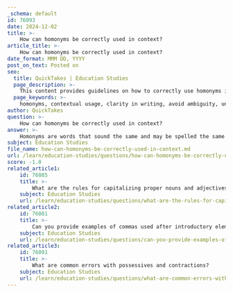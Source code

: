 ```yaml
---
_schema: default
id: 76093
date: 2024-12-02
title: >-
    How can homonyms be correctly used in context?
article_title: >-
    How can homonyms be correctly used in context?
date_format: MMM DD, YYYY
post_on_text: Posted on
seo:
  title: QuickTakes | Education Studies
  page_description: >-
    This content provides guidelines on how to correctly use homonyms in writing, emphasizing the importance of context, understanding meanings, and avoiding ambiguity for clearer communication.
  page_keywords: >-
    homonyms, contextual usage, clarity in writing, avoid ambiguity, understanding meanings, context clues, possessive and contractions, writing practice, language tips
author: QuickTakes
question: >-
    How can homonyms be correctly used in context?
answer: >-
    Homonyms are words that sound the same and may be spelled the same but have different meanings. Correctly using homonyms in context is essential for clear communication in writing. Here are some tips to ensure that homonyms are used effectively:\n\n1. **Understand the Meaning**: Before using a homonym, make sure you understand its different meanings. This can help you choose the correct one based on the context of your writing. For instance, the word "bark" can refer to the outer covering of a tree or the sound a dog makes.\n\n2. **Use Context Clues**: The surrounding words and sentences provide context that can clarify which meaning of the homonym you intend to use. For example, in the sentence "The dog began to bark loudly," the context indicates that "bark" refers to the sound a dog makes.\n\n3. **Avoid Ambiguity**: Ensure that your writing is not ambiguous. If a homonym could lead to confusion, consider rephrasing your sentence or providing additional context. For example, instead of saying "He went to the bank," you might specify "He went to the riverbank" or "He went to the financial bank" to clarify your meaning.\n\n4. **Check for Possession and Contractions**: When using homonyms that indicate possession or contractions, be mindful of apostrophe usage. For example, "its" (possessive) and "it's" (contraction for "it is") are often confused.\n\n5. **Practice and Review**: Regularly practice using homonyms in sentences and review your writing to catch any potential errors. This can help you become more comfortable with their usage and improve your overall writing clarity.\n\n6. **Use a Dictionary**: When in doubt, consult a dictionary or an online resource to verify the meaning of a homonym before using it in your writing.\n\nBy following these guidelines, you can effectively incorporate homonyms into your writing, enhancing both clarity and creativity. Remember, the key to using homonyms correctly lies in understanding their meanings and ensuring that the context makes your intended meaning clear to the reader.
subject: Education Studies
file_name: how-can-homonyms-be-correctly-used-in-context.md
url: /learn/education-studies/questions/how-can-homonyms-be-correctly-used-in-context
score: -1.0
related_article1:
    id: 76085
    title: >-
        What are the rules for capitalizing proper nouns and adjectives?
    subject: Education Studies
    url: /learn/education-studies/questions/what-are-the-rules-for-capitalizing-proper-nouns-and-adjectives
related_article2:
    id: 76081
    title: >-
        Can you provide examples of commas used after introductory elements?
    subject: Education Studies
    url: /learn/education-studies/questions/can-you-provide-examples-of-commas-used-after-introductory-elements
related_article3:
    id: 76091
    title: >-
        What are common errors with possessives and contractions?
    subject: Education Studies
    url: /learn/education-studies/questions/what-are-common-errors-with-possessives-and-contractions
---
```


&nbsp;